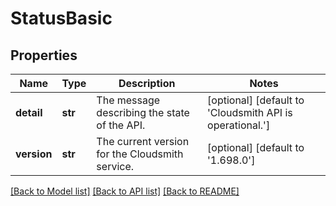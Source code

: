 # StatusBasic

## Properties
Name | Type | Description | Notes
------------ | ------------- | ------------- | -------------
**detail** | **str** | The message describing the state of the API. | [optional] [default to 'Cloudsmith API is operational.']
**version** | **str** | The current version for the Cloudsmith service. | [optional] [default to '1.698.0']

[[Back to Model list]](../README.md#documentation-for-models) [[Back to API list]](../README.md#documentation-for-api-endpoints) [[Back to README]](../README.md)


